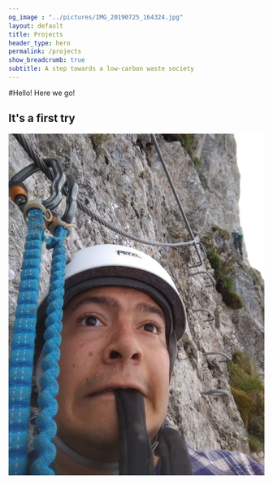 ```yaml
---
og_image : "../pictures/IMG_20190725_164324.jpg"
layout: default
title: Projects
header_type: hero
permalink: /projects
show_breadcrumb: true
subtitle: A step towards a low-carbon waste society
---
```


#Hello! Here we go!
## It's a first try

![image info](../pictures/IMG_20190616_124000.jpg)